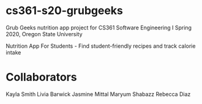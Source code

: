 # cs361-s20-grubgeeks
Grub Geeks nutrition app project for CS361 Software Engineering I Spring 2020, Oregon State University

Nutrition App For Students - Find student-friendly recipes and track calorie intake

# Collaborators
Kayla Smith
Livia Barwick
Jasmine Mittal
Maryum Shabazz
Rebecca Diaz
